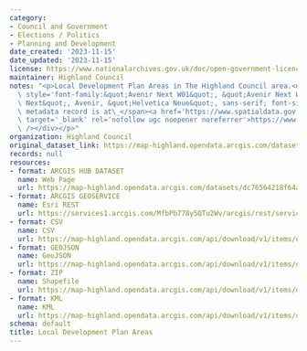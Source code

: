 ```yaml
---
category:
- Council and Government
- Elections / Politics
- Planning and Development
date_created: '2023-11-15'
date_updated: '2023-11-15'
license: https://www.nationalarchives.gov.uk/doc/open-government-licence/version/3/
maintainer: Highland Council
notes: "<p>Local Development Plan Areas in The Highland Council area.<div><br /></div><div><span\
  \ style='font-family:&quot;Avenir Next W01&quot;, &quot;Avenir Next W00&quot;, &quot;Avenir\
  \ Next&quot;, Avenir, &quot;Helvetica Neue&quot;, sans-serif; font-size:medium;'>Gemini\
  \ metadata record is at\_</span><a href='https://www.spatialdata.gov.scot/geonetwork/srv/eng/catalog.search#/metadata/703381e7-e8b1-463c-bd7e-0dec2a7392e0'\
  \ target='_blank' rel='nofollow ugc noopener noreferrer'>https://www.spatialdata.gov.scot/geonetwork/srv/eng/catalog.search#/metadata/703381e7-e8b1-463c-bd7e-0dec2a7392e0</a><br\
  \ /></div></p>"
organization: Highland Council
original_dataset_link: https://map-highland.opendata.arcgis.com/datasets/dc76564218f64adfa9b8069e1efe8f01_0
records: null
resources:
- format: ARCGIS HUB DATASET
  name: Web Page
  url: https://map-highland.opendata.arcgis.com/datasets/dc76564218f64adfa9b8069e1efe8f01_0
- format: ARCGIS GEOSERVICE
  name: Esri REST
  url: https://services1.arcgis.com/MfbPb778y5QTu2Wv/arcgis/rest/services/LocalDevelopmentPlanAreas/FeatureServer/0
- format: CSV
  name: CSV
  url: https://map-highland.opendata.arcgis.com/api/download/v1/items/dc76564218f64adfa9b8069e1efe8f01/csv?layers=0
- format: GEOJSON
  name: GeoJSON
  url: https://map-highland.opendata.arcgis.com/api/download/v1/items/dc76564218f64adfa9b8069e1efe8f01/geojson?layers=0
- format: ZIP
  name: Shapefile
  url: https://map-highland.opendata.arcgis.com/api/download/v1/items/dc76564218f64adfa9b8069e1efe8f01/shapefile?layers=0
- format: KML
  name: KML
  url: https://map-highland.opendata.arcgis.com/api/download/v1/items/dc76564218f64adfa9b8069e1efe8f01/kml?layers=0
schema: default
title: Local Development Plan Areas
---
```


